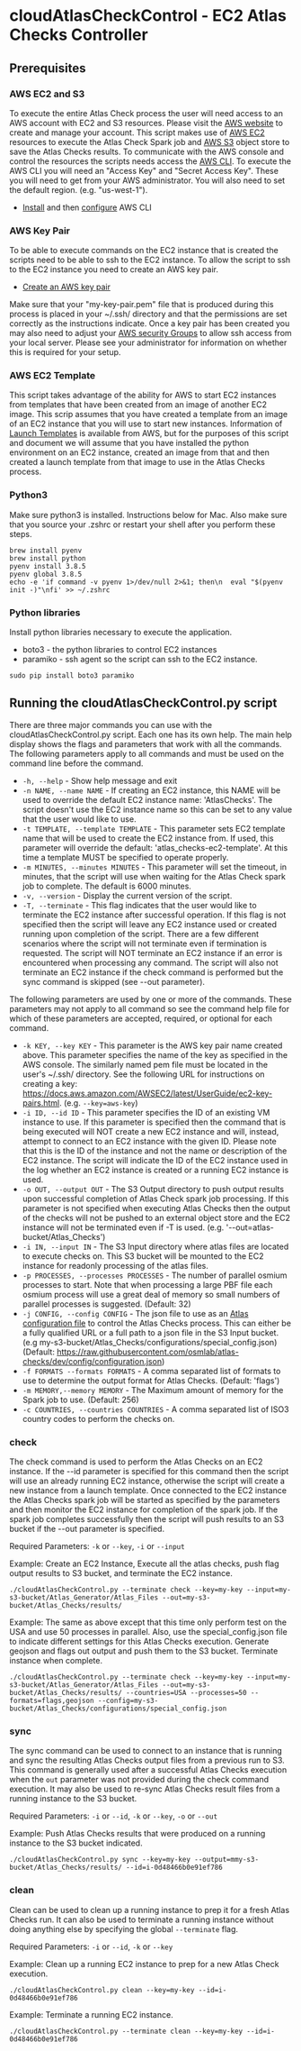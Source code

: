 # cloudAtlasCheckControl - EC2 Atlas Checks Controller

## Prerequisites

### AWS EC2 and S3

To execute the entire Atlas Check process the user will need access to an AWS account with EC2 and S3 resources. Please visit the [AWS website](https://aws.amazon.com/) to create and manage your account. This script makes use of [AWS EC2](https://aws.amazon.com/ec2/) resources to execute the Atlas Check Spark job and [AWS S3](https://aws.amazon.com/s3) object store to save the Atlas Checks results. To communicate with the AWS console and control the resources the scripts needs access the [AWS CLI](https://aws.amazon.com/cli/). To execute the AWS CLI you will need an "Access Key" and "Secret Access Key". These you will need to get from your AWS administrator. You will also need to set the default region. (e.g. "us-west-1").

- [Install](https://docs.aws.amazon.com/cli/latest/userguide/install-cliv2.html)
  and then
  [configure](https://docs.aws.amazon.com/cli/latest/userguide/cli-chap-configure.html)
  AWS CLI

### AWS Key Pair

To be able to execute commands on the EC2 instance that is created the scripts need to be able to ssh to the EC2 instance. To allow the script to ssh to the EC2 instance you need to create an AWS key pair.

- [Create an AWS key pair](https://docs.aws.amazon.com/AWSEC2/latest/UserGuide/ec2-key-pairs.html#having-ec2-create-your-key-pair)

Make sure that your "my-key-pair.pem" file that is produced during this process is placed in your ~/.ssh/ directory and that the permissions are set correctly as the instructions indicate. Once a key pair has been created you may also need to adjust your [AWS security Groups](https://docs.aws.amazon.com/AWSEC2/latest/UserGuide/ec2-security-groups.html) to allow ssh access from your local server. Please see your administrator for information on whether this is required for your setup.

### AWS EC2 Template

This script takes advantage of the ability for AWS to start EC2 instances from templates that have been created from an image of another EC2 image. This scrip assumes that you have created a template from an image of an EC2 instance that you will use to start new instances. Information of [Launch Templates](https://docs.aws.amazon.com/AWSEC2/latest/UserGuide/ec2-launch-templates.html?icmpid=docs_ec2_console) is available from AWS, but for the purposes of this script and document we will assume that you have installed the python environment on an EC2 instance, created an image from that and then created a launch template from that image to use in the Atlas Checks process.

### Python3

Make sure python3 is installed. Instructions below for Mac. Also make sure that you source your .zshrc or restart your shell after you perform these steps.

```
brew install pyenv
brew install python
pyenv install 3.8.5
pyenv global 3.8.5
echo -e 'if command -v pyenv 1>/dev/null 2>&1; then\n  eval "$(pyenv init -)"\nfi' >> ~/.zshrc
```

### Python libraries

Install python libraries necessary to execute the application.

- boto3 - the python libraries to control EC2 instances
- paramiko - ssh agent so the script can ssh to the EC2 instance.

```
sudo pip install boto3 paramiko
```

## Running the cloudAtlasCheckControl.py script

There are three major commands you can use with the cloudAtlasCheckControl.py script. Each one has its own help. The main help display shows the flags and parameters that work with all the commands. The following parameters apply to all commands and must be used on the command line before the command.

- `-h, --help` - Show help message and exit
- `-n NAME, --name NAME` - If creating an EC2 instance, this NAME will be used to override the default EC2 instance name: 'AtlasChecks'. The script doesn't use the EC2 instance name so this can be set to any value that the user would like to use.
- `-t TEMPLATE, --template TEMPLATE` - This parameter sets EC2 template name that will be used to create the EC2 instance from. If used, this parameter will override the default: 'atlas_checks-ec2-template'. At this time a template MUST be specified to operate properly.
- `-m MINUTES, --minutes MINUTES` - This parameter will set the timeout, in minutes, that the script will use when waiting for the Atlas Check spark job to complete. The default is 6000 minutes.
- `-v, --version` - Display the current version of the script.
- `-T, --terminate` - This flag indicates that the user would like to terminate the EC2 instance after successful operation. If this flag is not specified then the script will leave any EC2 instance used or created running upon completion of the script. There are a few different scenarios where the script will not terminate even if termination is requested. The script will NOT terminate an EC2 instance if an error is encountered when processing any command. The script will also not terminate an EC2 instance if the check command is performed but the sync command is skipped (see --out parameter).

The following parameters are used by one or more of the commands. These parameters may not apply to all command so see the command help file for which of these parameters are accepted, required, or optional for each command.

- `-k KEY, --key KEY` - This parameter is the AWS key pair name created above. This parameter specifies the name of the key as specified in the AWS console. The similarly named pem file must be located in the user's ~/.ssh/ directory. See the following URL for instructions on creating a key: https://docs.aws.amazon.com/AWSEC2/latest/UserGuide/ec2-key-pairs.html. (e.g. `--key=aws-key`)
- `-i ID, --id ID` - This parameter specifies the ID of an existing VM instance to use. If this parameter is specified then the command that is being executed will NOT create a new EC2 instance and will, instead, attempt to connect to an EC2 instance with the given ID. Please note that this is the ID of the instance and not the name or description of the EC2 instance. The script will indicate the ID of the EC2 instance used in the log whether an EC2 instance is created or a running EC2 instance is used.
- `-o OUT, --output OUT` - The S3 Output directory to push output results upon successful completion of Atlas Check spark job processing. If this parameter is not specified when executing Atlas Checks then the output of the checks will not be pushed to an external object store and the EC2 instance will not be terminated even if -T is used. (e.g. '--out=atlas-bucket/Atlas_Checks')
- `-i IN, --input IN` - The S3 Input directory where atlas files are located to execute checks on. This S3 bucket will be mounted to the EC2 instance for readonly processing of the atlas files.
- `-p PROCESSES, --processes PROCESSES` - The number of parallel osmium processes to start. Note that when processing a large PBF file each osmium process will use a great deal of memory so small numbers of parallel processes is suggested. (Default: 32)
- `-j CONFIG, --config CONFIG` - The json file to use as an [Atlas configuration file](https://github.com/osmlab/atlas-checks/blob/dev/docs/configuration.md) to control the Atlas Checks process. This can either be a fully qualified URL or a full path to a json file in the S3 Input bucket. (e.g my-s3-bucket/Atlas_Checks/configurations/special_config.json) (Default: https://raw.githubusercontent.com/osmlab/atlas-checks/dev/config/configuration.json)
- `-f FORMATS --formats FORMATS` - A comma separated list of formats to use to determine the output format for Atlas Checks. (Default: 'flags')
- `-m MEMORY,--memory MEMORY` - The Maximum amount of memory for the Spark job to use. (Default: 256)
- `-c COUNTRIES, --countries COUNTRIES` - A comma separated list of ISO3 country codes to perform the checks on.

### check

The check command is used to perform the Atlas Checks on an EC2 instance. If the --id parameter is specified for this command then the script will use an already running EC2 instance, otherwise the script will create a new instance from a launch template. Once connected to the EC2 instance the Atlas Checks spark job will be started as specified by the parameters and then monitor the EC2 instance for completion of the spark job. If the spark job completes successfully then the script will push results to an S3 bucket if the --out parameter is specified.

Required Parameters: `-k` or `--key`, `-i` or `--input`

Example: Create an EC2 Instance, Execute all the atlas checks, push flag output results to S3 bucket, and terminate the EC2 instance.

```
./cloudAtlasCheckControl.py --terminate check --key=my-key --input=my-s3-bucket/Atlas_Generator/Atlas_Files --out=my-s3-bucket/Atlas_Checks/results/
```

Example: The same as above except that this time only perform test on the USA and use 50 processes in parallel. Also, use the special_config.json file to indicate different settings for this Atlas Checks execution. Generate geojson and flags out output and push them to the S3 bucket. Terminate instance when complete.

```
./cloudAtlasCheckControl.py --terminate check --key=my-key --input=my-s3-bucket/Atlas_Generator/Atlas_Files --out=my-s3-bucket/Atlas_Checks/results/ --countries=USA --processes=50 --formats=flags,geojson --config=my-s3-bucket/Atlas_Checks/configurations/special_config.json
```

### sync

The sync command can be used to connect to an instance that is running and sync the resulting Atlas Checks output files from a previous run to S3. This command is generally used after a successful Atlas Checks execution when the `out` parameter was not provided during the check command execution. It may also be used to re-sync Atlas Checks result files from a running instance to the S3 bucket.

Required Parameters: `-i` or `--id`, `-k` or `--key`, `-o` or `--out`

Example: Push Atlas Checks results that were produced on a running instance to the S3 bucket indicated.

```
./cloudAtlasCheckControl.py sync --key=my-key --output=mmy-s3-bucket/Atlas_Checks/results/ --id=i-0d48466b0e91ef786
```

### clean

Clean can be used to clean up a running instance to prep it for a fresh Atlas Checks run. It can also be used to terminate a running instance without doing anything else by specifying the global `--terminate` flag.

Required Parameters: `-i` or `--id`, `-k` or `--key`

Example: Clean up a running EC2 instance to prep for a new Atlas Check execution.

```
./cloudAtlasCheckControl.py clean --key=my-key --id=i-0d48466b0e91ef786
```

Example: Terminate a running EC2 instance.

```
./cloudAtlasCheckControl.py --terminate clean --key=my-key --id=i-0d48466b0e91ef786
```
